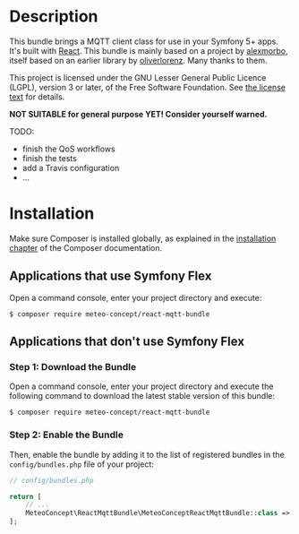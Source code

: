 Description
===========

This bundle brings a MQTT client class for use in your Symfony 5+ apps. It's built with [React](https://reactphp.org). This bundle is mainly based on a project by [alexmorbo](https://github.com/alexmorbo/react-mqtt), itself based on an earlier library by [oliverlorenz](https://github.com/oliverlorenz/phpMqttClient). Many thanks to them.

This project is licensed under the GNU Lesser General Public Licence (LGPL), version 3 or later, of the Free Software Foundation. See [the license text](LICENSE.md) for details. 

**NOT SUITABLE for general purpose YET! Consider yourself warned.**

TODO:
- finish the QoS workflows
- finish the tests
- add a Travis configuration
- ...

Installation
============

Make sure Composer is installed globally, as explained in the
[installation chapter](https://getcomposer.org/doc/00-intro.md)
of the Composer documentation.

Applications that use Symfony Flex
----------------------------------

Open a command console, enter your project directory and execute:

```console
$ composer require meteo-concept/react-mqtt-bundle
```

Applications that don't use Symfony Flex
----------------------------------------

### Step 1: Download the Bundle

Open a command console, enter your project directory and execute the
following command to download the latest stable version of this bundle:

```console
$ composer require meteo-concept/react-mqtt-bundle
```

### Step 2: Enable the Bundle

Then, enable the bundle by adding it to the list of registered bundles
in the `config/bundles.php` file of your project:

```php
// config/bundles.php

return [
    // ...
    MeteoConcept\ReactMqttBundle\MeteoConceptReactMqttBundle::class => ['all' => true],
];
```
